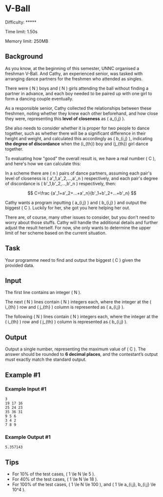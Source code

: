 # V-Ball

Difficulty: *****

Time limit: 1.50s

Memory limit: 250MB

## Background

As you know, at the beginning of this semester, UNNC organised a freshman V-Ball. And Cathy, an experienced senior, was tasked with arranging dance partners for the freshmen who attended as singles.

There were \( N \) boys and \( N \) girls attending the ball without finding a partner in advance, and each boy needed to be paired up with one girl to form a dancing couple eventually.

As a responsible senior, Cathy collected the relationships between these freshmen, noting whether they knew each other beforehand, and how close they were, representing this **level of closeness** as \( a_{i,j} \).

She also needs to consider whether it is proper for two people to dance together, such as whether there will be a significant difference in their height and weight, and calculated this accordingly as \( b_{i,j} \), indicating **the degree of discordance** when the \(i_{th}\) boy and \(j_{th}\) girl dance together.

To evaluating how "good" the overall result is, we have a real number \( C \), and here's how we can calculate this:

In a scheme there are \( n \) pairs of dance partners, assuming each pair's level of closeness is \( a'_1,a'_2,...,a'_n \) respectively, and each pair's degree of discordance is \( b'_1,b'_2,...,b'_n \) respectively, then:

$$
C=\frac {a'_1+a'_2+...+a'_n}{b'_1+b'_2+...+b'_n}
$$

Cathy wants a program inputting \( a_{i,j} \) and \( b_{i,j} \) and output the biggest \( C \). Luckily for her, she got you here helping her out.

There are, of course, many other issues to consider, but you don't need to worry about those stuffs. Cathy will handle the additional details and further adjust the result herself. For now, she only wants to determine the upper limit of her scheme based on the current situation.

## Task

Your programme need to find and output the biggest \( C \) given the provided data.

## Input

The first line contains an integer \( N \).

The next \( N \) lines contain \( N \) integers each, where the integer at the \( i_{th} \) row and \( j_{th} \) column is represented as \( a_{i,j} \).

The following \( N \) lines contain \( N \) integers each, where the integer at the \( i_{th} \) row and \( j_{th} \) column is represented as \( b_{i,j} \).

## Output

Output a single number, representing the maximum value of \( C \). The answer should be rounded to **6 decimal places**, and the contestant’s output must exactly match the standard output.

## Example #1

### Example Input #1

```in
3
19 17 16
25 24 23
35 36 31
9 5 6
3 4 2
7 8 9
```

### Example Output #1

```out
5.357143
```

## Tips

- For 10% of the test cases, \( 1 \le N \le 5 \).
- For 40% of the test cases, \( 1 \le N \le 18 \).
- For 100% of the test cases, \( 1 \le N \le 100 \), and \( 1 \le a_{i,j}, b_{i,j} \le 10^4 \).
